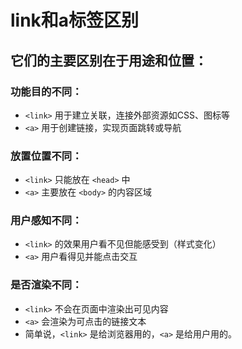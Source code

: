 # link和a标签区别

## 它们的主要区别在于用途和位置：

### 功能目的不同：

- `<link>` 用于建立关联，连接外部资源如CSS、图标等
- `<a>` 用于创建链接，实现页面跳转或导航

### 放置位置不同：

- `<link>` 只能放在 `<head>` 中
- `<a>` 主要放在 `<body>` 的内容区域

### 用户感知不同：

- `<link>` 的效果用户看不见但能感受到（样式变化）
- `<a>` 用户看得见并能点击交互

### 是否渲染不同：

- `<link>` 不会在页面中渲染出可见内容
- `<a>` 会渲染为可点击的链接文本
- 简单说，`<link>` 是给浏览器用的，`<a>` 是给用户用的。
